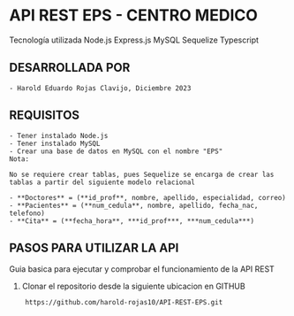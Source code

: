 # API REST EPS - CENTRO MEDICO
Tecnología utilizada
    Node.js
    Express.js
    MySQL
    Sequelize
    Typescript
## DESARROLLADA POR 
    - Harold Eduardo Rojas Clavijo, Diciembre 2023

## REQUISITOS
    - Tener instalado Node.js
    - Tener instalado MySQL
    - Crear una base de datos en MySQL con el nombre "EPS"
    Nota: 

    No se requiere crear tablas, pues Sequelize se encarga de crear las tablas a partir del siguiente modelo relacional

    - **Doctores** = (**id_prof**, nombre, apellido, especialidad, correo)
    - **Pacientes** = (**num_cedula**, nombre, apellido, fecha_nac, telefono)
    - **Cita** = (**fecha_hora**, ***id_prof***, ***num_cedula***)

## PASOS PARA UTILIZAR LA API

Guia basica para ejecutar y comprobar el funcionamiento de la API REST

1.  Clonar el repositorio desde la siguiente ubicacion en GITHUB 

```bash
    https://github.com/harold-rojas10/API-REST-EPS.git

```

